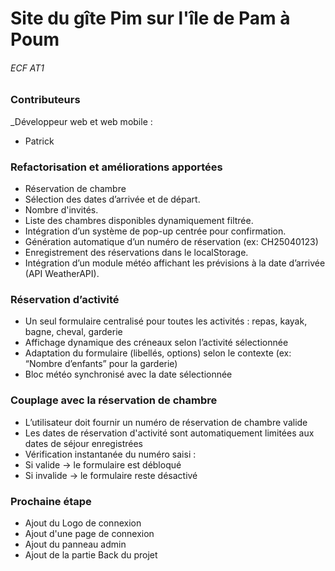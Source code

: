 # Site du gîte Pim sur l'île de Pam à Poum
###### ECF AT1

### Contributeurs
_Développeur web et web mobile :
- Patrick

###  Refactorisation et améliorations apportées
- Réservation de chambre
- Sélection des dates d’arrivée et de départ.
- Nombre d'invités.
- Liste des chambres disponibles dynamiquement filtrée.
- Intégration d’un système de pop-up centrée pour confirmation.
- Génération automatique d’un numéro de réservation (ex: CH25040123)
- Enregistrement des réservations dans le localStorage.
- Intégration d’un module météo affichant les prévisions à la date d’arrivée (API WeatherAPI).

### Réservation d’activité
- Un seul formulaire centralisé pour toutes les activités : repas, kayak, bagne, cheval, garderie
- Affichage dynamique des créneaux selon l’activité sélectionnée
- Adaptation du formulaire (libellés, options) selon le contexte (ex: “Nombre d’enfants” pour la garderie)
- Bloc météo synchronisé avec la date sélectionnée
### Couplage avec la réservation de chambre
- L’utilisateur doit fournir un numéro de réservation de chambre valide
- Les dates de réservation d'activité sont automatiquement limitées aux dates de séjour enregistrées
- Vérification instantanée du numéro saisi :
- Si valide → le formulaire est débloqué
- Si invalide → le formulaire reste désactivé


### Prochaine étape
- Ajout du Logo de connexion
- Ajout d'une page de connexion
- Ajout du panneau admin
- Ajout de la partie Back du projet

